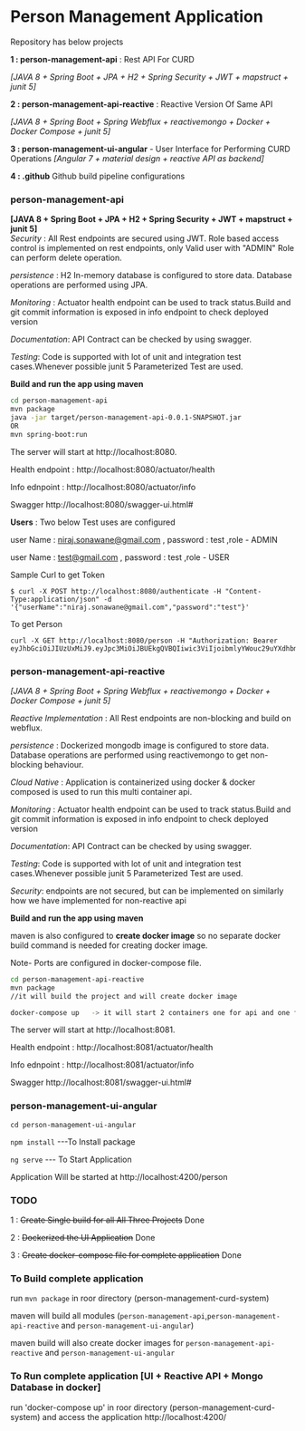 # Person Management Application #
Repository has below projects 

**1 : person-management-api** : Rest API For CURD 

*[JAVA 8 + Spring Boot + JPA + H2 + Spring Security + JWT + mapstruct + junit 5]*

**2 : person-management-api-reactive** : Reactive Version Of Same API  

*[JAVA 8 + Spring Boot + Spring Webflux + reactivemongo + Docker + Docker Compose + junit 5]*                                      

**3 : person-management-ui-angular** - User Interface for Performing CURD Operations
*[Angular 7 + material design + reactive API as backend]*

**4 : .github** Github build pipeline configurations  

 ### person-management-api ###  
 **[JAVA 8 + Spring Boot + JPA + H2 + Spring Security + JWT + mapstruct + junit 5]**  
*Security* : All Rest endpoints are secured using JWT. Role based access control is implemented on rest endpoints, only Valid user with "ADMIN" Role can perform delete operation.

*persistence* : H2 In-memory database is configured to store data. Database operations are performed using JPA.   

*Monitoring* : Actuator health endpoint can be used to track status.Build and git commit information is exposed in info endpoint to check deployed version

*Documentation*: API Contract can be checked by using swagger.

*Testing*: Code is supported with lot of unit and integration test cases.Whenever possible junit 5 Parameterized Test are used. 

**Build and run the app using maven**

```bash
cd person-management-api
mvn package
java -jar target/person-management-api-0.0.1-SNAPSHOT.jar
OR 
mvn spring-boot:run
```
The server will start at http://localhost:8080.

Health endpoint : http://localhost:8080/actuator/health

Info ednpoint : http://localhost:8080/actuator/info

Swagger http://localhost:8080/swagger-ui.html#

**Users** : Two below Test uses are configured

user Name : niraj.sonawane@gmail.com , password : test ,role - ADMIN

user Name : test@gmail.com , password : test ,role - USER

Sample Curl to get Token 
```
$ curl -X POST http://localhost:8080/authenticate -H "Content-Type:application/json" -d '{"userName":"niraj.sonawane@gmail.com","password":"test"}'
  ```
To get Person  
```
curl -X GET http://localhost:8080/person -H "Authorization: Bearer eyJhbGciOiJIUzUxMiJ9.eyJpc3MiOiJBUEkgQVBQIiwic3ViIjoibmlyYWouc29uYXdhbmVAZ21haWwuY29tIiwiaWF0IjoxNTc5ODEzODk5LCJleHAiOjE1Nzk4NjM4OTksIlJvbGVzIjpbIlJPTEVfQURNSU4iXX0.z02f5X9rBJA5uIUcLCc2rRi11_F2wc75nKRSqS1bqaWI5g2TXoMmeqZp3C56NdUPv6TsuipfbB2R7rC6_OzSOg"
```
  
### person-management-api-reactive ###  

*[JAVA 8 + Spring Boot + Spring Webflux + reactivemongo + Docker + Docker Compose + junit 5]*                                      
 
*Reactive Implementation* : All Rest endpoints are non-blocking and build on webflux. 

*persistence* : Dockerized mongodb image is configured to store data. Database operations are performed using reactivemongo to get non-blocking behaviour.   

*Cloud Native* : Application is containerized using docker & docker composed is used to run this multi container api.  

*Monitoring* : Actuator health endpoint can be used to track status.Build and git commit information is exposed in info endpoint to check deployed version

*Documentation*: API Contract can be checked by using swagger.

*Testing*: Code is supported with lot of unit and integration test cases.Whenever possible junit 5 Parameterized Test are used. 

*Security*: endpoints are not secured, but can be implemented on similarly how we have implemented for non-reactive api   

**Build and run the app using maven** 

maven is also configured to **create docker image** so no separate docker build command is needed for creating docker image.   

Note- Ports are configured in docker-compose file. 

```bash
cd person-management-api-reactive
mvn package
//it will build the project and will create docker image

docker-compose up   -> it will start 2 containers one for api and one for mongodb 

```
The server will start at http://localhost:8081.

Health endpoint : http://localhost:8081/actuator/health

Info ednpoint : http://localhost:8081/actuator/info

Swagger http://localhost:8081/swagger-ui.html#


### person-management-ui-angular ### 

`cd person-management-ui-angular`

`npm install`  ---To Install package

`ng serve`    --- To Start Application

Application Will be started at http://localhost:4200/person


### TODO ###
1 : ~~Create Single build for all All Three Projects~~ Done

2 : ~~Dockerized the UI Application~~ Done

3 : ~~Create docker-compose file for complete application~~ Done

### To Build complete application  ###
run `mvn package` in roor directory (person-management-curd-system)

maven will build all modules (`person-management-api`,`person-management-api-reactive` and `person-management-ui-angular`)

maven build will also create docker images for `person-management-api-reactive` and `person-management-ui-angular`

### To Run complete application [UI + Reactive API + Mongo Database in docker]  ###

run 'docker-compose up' in roor directory (person-management-curd-system) and access the application http://localhost:4200/
